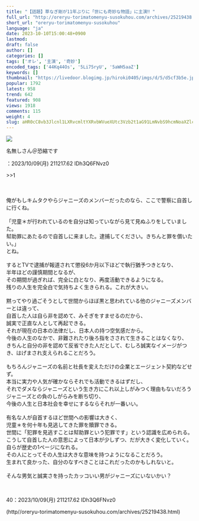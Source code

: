 ```yaml
---
title: "【話題】草なぎ剛が11年ぶりに「世にも奇妙な物語」に主演‼ "
full_url: "http://oreryu-torimatomenyu-susokuhou.com/archives/25219438.html"
short_url: "oreryu-torimatomenyu-susokuhou"
language: "ja"
date: 2023-10-10T15:00:48+0900
lastmod: 
draft: false
author: []
categories: []
tags: ['オレ', '主演', '奇妙']
encoded_tags: ['44Kq44Os', '5Li75ryU', '5aWH5aaZ']
keywords: []
thumbnail: "https://livedoor.blogimg.jp/hiroki0405/imgs/d/5/d5cf3b5e.jpg"
popular: 1792
latest: 958
trend: 642
featured: 908
views: 1918
comments: 115
weight: 4
slug: aHR0cC8vb3Jlcnl1LXRvcmltYXRvbWVueXUtc3Vzb2t1aG91LmNvbS9hcmNoaXZlcy8yNTIxOTQzOC5odG1s
---
```


![](https://livedoor.blogimg.jp/hiroki0405/imgs/d/5/d5cf3b5e.jpg)

<div><p id='resuname40'>名無しさん＠恐縮です </p>：2023/10/09(月) 211217.62 IDh3Q6FNvz0<p id='surebody40' class='surebody_h3Q6FNvz0' name='surebodymain'><p>>>1</p> <br> <br> 俺がもしキムタクやらジャニーズのメンバーだったのなら、ここで警察に自首しに行くね。 <br> <br> 「児童＊が行われているのを自分は知っていながら見て見ぬふりをしていました。 <br> 幇助罪にあたるので自首しに来ました。逮捕してください。きちんと罪を償いたい。」 <br> とね。 <br> <br> するとTVで逮捕が報道されて懲役6か月以下ほどで執行猶予つきとなり、 <br> 半年ほどの謹慎期間となるが、 <br> その期間が過ぎれば、完全に白となり、再度活動できるようになる。 <br> 残りの人生を完全白で気持ちよく生きられる。これが大きい。 <br> <br> 黙ってやり過ごそうとして世間からほぼ黒と思われている他のジャニーズメンバーとは違って、 <br> 自首した人は自ら非を認めて、みそぎをすませるのだから、 <br> 誠実で正直な人として再起できる。 <br> それが現在の日本の法律だし、日本人の持つ空気感だから。 <br> 今後の人生のなかで、非難されたり後ろ指をさされて生きることはなくなり、 <br> きちんと自分の非を認めて反省できた人だとして、むしろ誠実なイメージがつき、はげまされ支えられることだろう。 <br> <br> もちろんジャニーズの名前と社長を変えただけの企業とエージェント契約などせず。 <br> 本当に実力や人気が確かならそれでも活動できるはずだし、 <br> それでダメならジャニーズという生き方にこれ以上しがみつく理由もないだろう <br> ジャニーズとの負のしがらみを断ち切り、 <br> 今後の人生と日本社会を幸せにするならそれが一番いい。 <br> <br> 有名な人が自首するほど世間への影響は大きく、 <br> 児童＊を何十年も見逃してきた罪を贖罪できる。 <br> 世間に「犯罪を見逃すことは幇助罪という犯罪です」という認識を広められる。 <br> こうして自首した人の意思によって日本が少しずつ、だが大きく変化していく。 <br> 自らが歴史の1ページになれる。 <br> その人にとってその人生は大きな意味を持つようになることだろう。 <br> 生まれて良かった、自分のなすべきことはこれだったのかもしれないと。 <br> <br> そんな男気と誠実さを持ったカッコいい男がジャニーズにいないかい？ </p><br><p>40：2023/10/09(月) 211217.62 IDh3Q6FNvz0</p></div>

(http//oreryu-torimatomenyu-susokuhou.com/archives/25219438.html)
